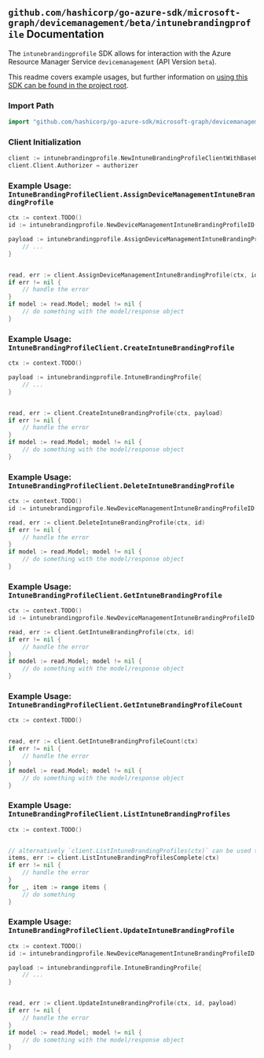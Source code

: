 
## `github.com/hashicorp/go-azure-sdk/microsoft-graph/devicemanagement/beta/intunebrandingprofile` Documentation

The `intunebrandingprofile` SDK allows for interaction with the Azure Resource Manager Service `devicemanagement` (API Version `beta`).

This readme covers example usages, but further information on [using this SDK can be found in the project root](https://github.com/hashicorp/go-azure-sdk/tree/main/docs).

### Import Path

```go
import "github.com/hashicorp/go-azure-sdk/microsoft-graph/devicemanagement/beta/intunebrandingprofile"
```


### Client Initialization

```go
client := intunebrandingprofile.NewIntuneBrandingProfileClientWithBaseURI("https://management.azure.com")
client.Client.Authorizer = authorizer
```


### Example Usage: `IntuneBrandingProfileClient.AssignDeviceManagementIntuneBrandingProfile`

```go
ctx := context.TODO()
id := intunebrandingprofile.NewDeviceManagementIntuneBrandingProfileID("intuneBrandingProfileIdValue")

payload := intunebrandingprofile.AssignDeviceManagementIntuneBrandingProfileRequest{
	// ...
}


read, err := client.AssignDeviceManagementIntuneBrandingProfile(ctx, id, payload)
if err != nil {
	// handle the error
}
if model := read.Model; model != nil {
	// do something with the model/response object
}
```


### Example Usage: `IntuneBrandingProfileClient.CreateIntuneBrandingProfile`

```go
ctx := context.TODO()

payload := intunebrandingprofile.IntuneBrandingProfile{
	// ...
}


read, err := client.CreateIntuneBrandingProfile(ctx, payload)
if err != nil {
	// handle the error
}
if model := read.Model; model != nil {
	// do something with the model/response object
}
```


### Example Usage: `IntuneBrandingProfileClient.DeleteIntuneBrandingProfile`

```go
ctx := context.TODO()
id := intunebrandingprofile.NewDeviceManagementIntuneBrandingProfileID("intuneBrandingProfileIdValue")

read, err := client.DeleteIntuneBrandingProfile(ctx, id)
if err != nil {
	// handle the error
}
if model := read.Model; model != nil {
	// do something with the model/response object
}
```


### Example Usage: `IntuneBrandingProfileClient.GetIntuneBrandingProfile`

```go
ctx := context.TODO()
id := intunebrandingprofile.NewDeviceManagementIntuneBrandingProfileID("intuneBrandingProfileIdValue")

read, err := client.GetIntuneBrandingProfile(ctx, id)
if err != nil {
	// handle the error
}
if model := read.Model; model != nil {
	// do something with the model/response object
}
```


### Example Usage: `IntuneBrandingProfileClient.GetIntuneBrandingProfileCount`

```go
ctx := context.TODO()


read, err := client.GetIntuneBrandingProfileCount(ctx)
if err != nil {
	// handle the error
}
if model := read.Model; model != nil {
	// do something with the model/response object
}
```


### Example Usage: `IntuneBrandingProfileClient.ListIntuneBrandingProfiles`

```go
ctx := context.TODO()


// alternatively `client.ListIntuneBrandingProfiles(ctx)` can be used to do batched pagination
items, err := client.ListIntuneBrandingProfilesComplete(ctx)
if err != nil {
	// handle the error
}
for _, item := range items {
	// do something
}
```


### Example Usage: `IntuneBrandingProfileClient.UpdateIntuneBrandingProfile`

```go
ctx := context.TODO()
id := intunebrandingprofile.NewDeviceManagementIntuneBrandingProfileID("intuneBrandingProfileIdValue")

payload := intunebrandingprofile.IntuneBrandingProfile{
	// ...
}


read, err := client.UpdateIntuneBrandingProfile(ctx, id, payload)
if err != nil {
	// handle the error
}
if model := read.Model; model != nil {
	// do something with the model/response object
}
```
